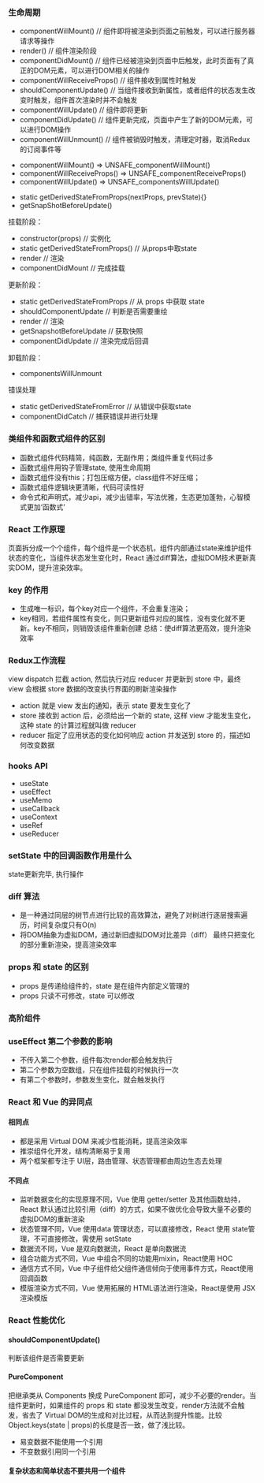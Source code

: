 ### 生命周期
- componentWillMount() // 组件即将被渲染到页面之前触发，可以进行服务器请求等操作
- render() // 组件渲染阶段
- componentDidMount() // 组件已经被渲染到页面中后触发，此时页面有了真正的DOM元素，可以进行DOM相关的操作
- componentWillReceiveProps() // 组件接收到属性时触发
- shouldComponentUpdate() // 当组件接收到新属性，或者组件的状态发生改变时触发，组件首次渲染时并不会触发
- componentWillUpdate() // 组件即将更新
- componentDidUpdate() // 组件更新完成，页面中产生了新的DOM元素，可以进行DOM操作
- componentWillUnmount() // 组件被销毁时触发，清理定时器，取消Redux的订阅事件等

<!-- 16.3更新 -->
<!-- 为了更好的支持异步渲染，解决生命周期滥用可能导致的问题 -->
- componentWillMount() => UNSAFE_componentWillMount()
- componentWillReceiveProps() => UNSAFE_componentReceiveProps()
- componentWillUpdate() => UNSAFE_componentsWillUpdate()
<!-- 新的生命周期 -->
- static getDerivedStateFromProps(nextProps, prevState){}
- getSnapShotBeforeUpdate()

<!-- 16.8 -->
挂载阶段：
- constructor(props) // 实例化
- static getDerivedStateFromProps() // 从props中取state
- render // 渲染
- componentDidMount // 完成挂载

更新阶段：
- static getDerivedStateFromProps // 从 props 中获取 state
- shouldComponentUpdate // 判断是否需要重绘
- render // 渲染
- getSnapshotBeforeUpdate // 获取快照
- componentDidUpdate // 渲染完成后回调

卸载阶段：
- componentsWillUnmount

错误处理
- static getDerivedStateFromError // 从错误中获取state
- componentDidCatch // 捕获错误并进行处理


### 类组件和函数式组件的区别
- 函数式组件代码精简，纯函数，无副作用；类组件重复代码过多
- 函数式组件用钩子管理state, 使用生命周期
- 函数式组件没有this；打包压缩方便，class组件不好压缩；
- 函数式组件逻辑块更清晰，代码可读性好
- 命令式和声明式，减少api，减少出错率，写法优雅，生态更加蓬勃，心智模式更加‘函数式’



### React 工作原理
页面拆分成一个个组件，每个组件是一个状态机，组件内部通过state来维护组件状态的变化，当组件状态发生变化时，React 通过diff算法，虚拟DOM技术更新真实DOM，提升渲染效率。


### key 的作用
- 生成唯一标识，每个key对应一个组件，不会重复渲染；
- key相同，若组件属性有变化，则只更新组件对应的属性，没有变化就不更新。key不相同，则销毁该组件重新创建
总结：使diff算法更高效，提升渲染效率


### Redux工作流程
view dispatch 拦截 action, 然后执行对应 reducer 并更新到 store 中，最终 view 会根据 store 数据的改变执行界面的刷新渲染操作
- action 就是 view 发出的通知，表示 state 要发生变化了
- store 接收到 action 后，必须给出一个新的 state, 这样 view 才能发生变化，这种 state 的计算过程就叫做 reducer
- reducer 指定了应用状态的变化如何响应 action 并发送到 store 的，描述如何改变数据



### hooks API
- useState
- useEffect
- useMemo
- useCallback
- useContext
- useRef
- useReducer


### setState 中的回调函数作用是什么
state更新完毕, 执行操作


### diff 算法
- 是一种通过同层的树节点进行比较的高效算法，避免了对树进行逐层搜索遍历，时间复杂度只有O(n)
- 将DOM抽象为虚拟DOM，通过新旧虚拟DOM对比差异（diff） 最终只把变化的部分重新渲染，提高渲染效率


### props 和 state 的区别
- props 是传递给组件的，state 是在组件内部定义管理的
- props 只读不可修改，state 可以修改


### 高阶组件


### useEffect 第二个参数的影响
- 不传入第二个参数，组件每次render都会触发执行
- 第二个参数为空数组，只在组件挂载的时候执行一次
- 有第二个参数时，参数发生变化，就会触发执行


### React 和 Vue 的异同点

#### 相同点
- 都是采用 Virtual DOM 来减少性能消耗，提高渲染效率
- 推崇组件化开发，结构清晰易于复用
- 两个框架都专注于 UI层，路由管理、状态管理都由周边生态去处理
#### 不同点
- 监听数据变化的实现原理不同，Vue 使用 getter/setter 及其他函数劫持，React 默认通过比较引用（diff）的方式，如果不做优化会导致大量不必要的虚拟DOM的重新渲染
- 状态管理不同，Vue 使用data 管理状态，可以直接修改，React 使用 state管理，不可直接修改，需使用 setState
- 数据流不同，Vue 是双向数据流，React 是单向数据流
- 组合功能方式不同，Vue 中组合不同的功能用mixin，React使用 HOC
- 通信方式不同，Vue 中子组件给父组件通信倾向于使用事件方式，React使用回调函数
- 模版渲染方式不同，Vue 使用拓展的 HTML语法进行渲染，React是使用 JSX 渲染模版


### React 性能优化

#### shouldComponentUpdate()
判断该组件是否需要更新
#### PureComponent
把继承类从 Components 换成 PureComponent 即可，减少不必要的render。当组件更新时，如果组件的 props 和 state 都没发生改变，render方法就不会触发，省去了 Virtual DOM的生成和对比过程，从而达到提升性能。比较 Object.keys(state | props)的长度是否一致，做了浅比较。
- 易变数据不能使用一个引用
- 不变数据引用同一个引用
#### 复杂状态和简单状态不要共用一个组件
